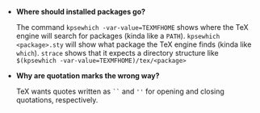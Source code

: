 * **Where should installed packages go?**

    The command `kpsewhich -var-value=TEXMFHOME` shows where the TeX engine
    will search for packages (kinda like a `PATH`). `kpsewhich <package>.sty`
    will show what package the TeX engine finds (kinda like `which`). `strace`
    shows that it expects a directory structure like `$(kpsewhich
    -var-value=TEXMFHOME)/tex/<package>`

* **Why are quotation marks the wrong way?**

    TeX wants quotes written as <code>``</code> and <code>''</code> for opening
    and closing quotations, respectively.
